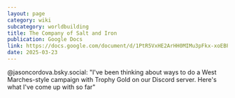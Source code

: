 ```yaml
---
layout: page
category: wiki
subcategory: worldbuilding
title: The Company of Salt and Iron
publication: Google Docs
link: https://docs.google.com/document/d/1PtR5VxHE2ArHH0MIMu3pFkx-xoEBPn-ERN4effQrykQ/edit
date: 2025-03-23
---
```


@jasoncordova.bsky.social‬: "I've been thinking about ways to do a West Marches-style campaign with Trophy Gold on our Discord server. Here's what I've come up with so far"
